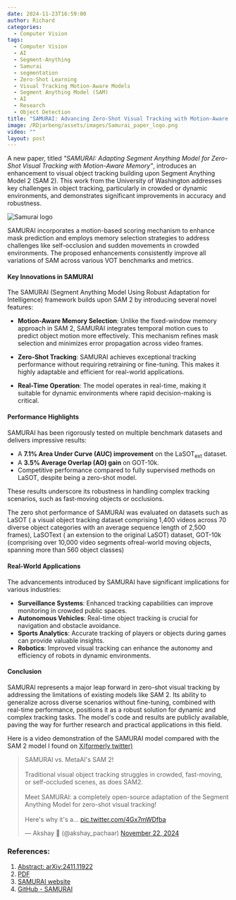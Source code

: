 ```yaml
---
date: 2024-11-23T16:59:00
author: Richard
categories:
  - Computer Vision
tags:
  - Computer Vision
  - AI
  - Segment-Anything
  - Samurai
  - segmentation
  - Zero-Shot Learning
  - Visual Tracking Motion-Aware Models
  - Segment Anything Model (SAM)
  - AI
  - Research
  - Object Detection
title: "SAMURAI: Advancing Zero-Shot Visual Tracking with Motion-Aware Memory"
image: /RDjarbeng/assets/images/Samurai_paper_logo.png
video: ""
layout: post
---
```

A new paper, titled _"SAMURAI: Adapting Segment Anything Model for Zero-Shot Visual Tracking with Motion-Aware Memory"_, introduces an enhancement to visual object tracking building upon Segment Anything Model 2 (SAM 2). This work from the University of Washington addresses key challenges in object tracking, particularly in crowded or dynamic environments, and demonstrates significant improvements in accuracy and robustness.

![Samurai logo](/RDjarbeng/assets/images/Samurai_paper_logo.png)

SAMURAI incorporates a motion-based scoring mechanism to enhance mask prediction and employs memory selection strategies to address challenges like self-occlusion and sudden movements in crowded environments. The proposed enhancements consistently improve all variations of SAM across various VOT benchmarks and metrics.

#### **Key Innovations in SAMURAI**

The SAMURAI (Segment Anything Model Using Robust Adaptation for Intelligence) framework builds upon SAM 2 by introducing several novel features:

- **Motion-Aware Memory Selection**: Unlike the fixed-window memory approach in SAM 2, SAMURAI integrates temporal motion cues to predict object motion more effectively. This mechanism refines mask selection and minimizes error propagation across video frames.
  
- **Zero-Shot Tracking**: SAMURAI achieves exceptional tracking performance without requiring retraining or fine-tuning. This makes it highly adaptable and efficient for real-world applications.
- **Real-Time Operation**: The model operates in real-time, making it suitable for dynamic environments where rapid decision-making is critical.

#### **Performance Highlights**

SAMURAI has been rigorously tested on multiple benchmark datasets and delivers impressive results:

- A **7.1% Area Under Curve (AUC) improvement** on the LaSOT$_{\text{ext}}$ dataset.
- A **3.5% Average Overlap (AO) gain** on GOT-10k.
- Competitive performance compared to fully supervised methods on LaSOT, despite being a zero-shot model.

These results underscore its robustness in handling complex tracking scenarios, such as fast-moving objects or occlusions.

The zero shot performance of SAMURAI was evaluated on datasets such as LaSOT ( a visual object tracking dataset comprising 1,400 videos across 70 diverse object categories with an average sequence length of 2,500 frames), LaSOText ( an extension to the original LaSOT) dataset,  GOT-10k (comprising over 10,000 video segments ofreal-world moving objects, spanning more than 560 object classes)

#### **Real-World Applications**

The advancements introduced by SAMURAI have significant implications for various industries:

- **Surveillance Systems**: Enhanced tracking capabilities can improve monitoring in crowded public spaces.
- **Autonomous Vehicles**: Real-time object tracking is crucial for navigation and obstacle avoidance.
- **Sports Analytics**: Accurate tracking of players or objects during games can provide valuable insights.
- **Robotics**: Improved visual tracking can enhance the autonomy and efficiency of robots in dynamic environments.

#### **Conclusion**

SAMURAI represents a major leap forward in zero-shot visual tracking by addressing the limitations of existing models like SAM 2. Its ability to generalize across diverse scenarios without fine-tuning, combined with real-time performance, positions it as a robust solution for dynamic and complex tracking tasks. The model's code and results are publicly available, paving the way for further research and practical applications in this field.

Here is a video demonstration of the SAMURAI model compared with the SAM 2 model I found on [X(formerly twitter)](https://x.com/i/status/1859937514691371031)

<blockquote class="twitter-tweet" data-media-max-width="560"><p lang="en" dir="ltr">SAMURAI vs. MetaAI&#39;s SAM 2!<br><br>Traditional visual object tracking struggles in crowded, fast-moving, or self-occluded scenes, as does SAM2.<br><br>Meet SAMURAI: a completely open-source adaptation of the Segment Anything Model for zero-shot visual tracking!<br><br>Here&#39;s why it&#39;s a… <a href="https://t.co/4Gx7mWDfba">pic.twitter.com/4Gx7mWDfba</a></p>&mdash; Akshay 🚀 (@akshay_pachaar) <a href="https://twitter.com/akshay_pachaar/status/1859937514691371031?ref_src=twsrc%5Etfw">November 22, 2024</a></blockquote> <script async src="https://platform.twitter.com/widgets.js" charset="utf-8"></script>

### References:

1. [Abstract: arXiv:2411.11922](https://arxiv.org/abs/2411.11922) 
2. [PDF](https://arxiv.org/pdf/2411.11922.pdf)
3. [SAMURAI website](https://yangchris11.github.io/samurai/)
4. [GitHub - SAMURAI](https://github.com/yangchris11/samurai/blob/master/README.md)

